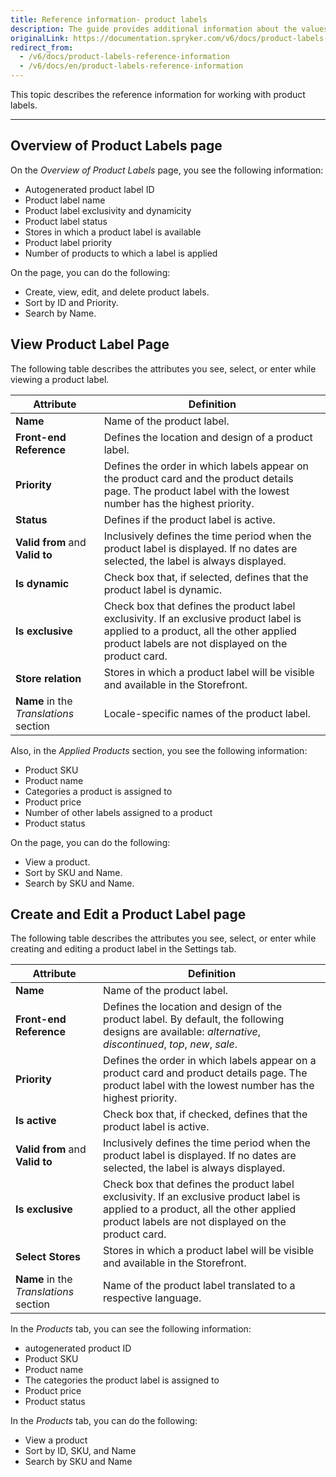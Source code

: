 ```yaml
---
title: Reference information- product labels
description: The guide provides additional information about the values you use when creating or updating product labels in the Back Office.
originalLink: https://documentation.spryker.com/v6/docs/product-labels-reference-information
redirect_from:
  - /v6/docs/product-labels-reference-information
  - /v6/docs/en/product-labels-reference-information
---
```


This topic describes the reference information for working with product labels.
***
## Overview of Product Labels page

On the *Overview of Product Labels* page, you see the following information:

* Autogenerated product label ID
* Product label name
* Product label exclusivity and dynamicity
* Product label status
* Stores in which a product label is available
* Product label priority
* Number of products to which a label is applied

On the page, you can do the following:

* Create, view, edit, and delete product labels.
* Sort by ID and Priority.
* Search by Name.

## View Product Label Page
The following table describes the attributes you see, select, or enter while viewing a product label.


| Attribute | Definition |
| --- | --- |
| **Name** | Name of the product label. |
| **Front-end Reference** | Defines the location and design of a product label. |
| **Priority** | Defines the order in which labels appear on the product card and the product details page. The product label with the lowest number has the highest priority. |
| **Status** | Defines if the product label is active.  |
| **Valid from** and **Valid to** | Inclusively defines the time period when the product label is displayed. If no dates are selected, the label is always displayed. |
| **Is dynamic** | Check box that, if selected, defines that the product label is dynamic. |
| **Is exclusive** | Check box that defines the product label exclusivity. If an exclusive product label is applied to a product, all the other applied product labels are not displayed on the product card. |
| **Store relation** | Stores in which a product label will be visible and available in the Storefront. |
| **Name** in the *Translations* section | Locale-specific names of the product label.  |



Also, in the *Applied Products* section, you see the following information:

* Product SKU
* Product name
* Categories a product is assigned to
* Product price
* Number of other labels assigned to a product
* Product status

On the page, you can do the following:

* View a product.
* Sort by SKU and Name.
* Search by SKU and Name.





## Create and Edit a Product Label page

The following table describes the attributes you see, select, or enter while creating and editing a product label in the Settings tab.


| Attribute | Definition |
| --- | --- |
| **Name** | Name of the product label. |
| **Front-end Reference** | Defines the location and design of the product label. By default, the following designs are available: *alternative*, *discontinued*, *top*, *new*, *sale*. |
| **Priority** | Defines the order in which labels appear on a product card and product details page. The product label with the lowest number has the highest priority. |
| **Is active** | Check box that, if checked, defines that the product label is active.  |
| **Valid from** and **Valid to** | Inclusively defines the time period when the product label is displayed. If no dates are selected, the label is always displayed. |
| **Is exclusive** | Check box that defines the product label exclusivity. If an exclusive product label is applied to a product, all the other applied product labels are not displayed on the product card. |
| **Select Stores** | Stores in which a product label will be visible and available in the Storefront. |
| **Name** in the *Translations* section | Name of the product label translated to a respective language. |


In the *Products* tab, you can see the following information:

* autogenerated product ID
* Product SKU
* Product name
* The categories the product label is assigned to
* Product price
* Product status

In the *Products* tab, you can do the following:

* View a product
* Sort by ID, SKU, and Name
* Search by SKU and Name




